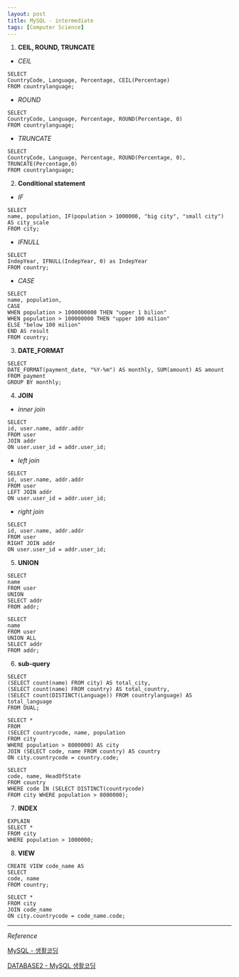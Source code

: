```yaml
---
layout: post
title: MySQL - intermediate
tags: [Computer Science]
---
```


1. **CEIL, ROUND, TRUNCATE**

- *CEIL*

```
SELECT
CountryCode, Language, Percentage, CEIL(Percentage)
FROM countrylanguage;
```

- *ROUND*

```
SELECT
CountryCode, Language, Percentage, ROUND(Percentage, 0)
FROM countrylanguage;
```

- *TRUNCATE*

```
SELECT
CountryCode, Language, Percentage, ROUND(Percentage, 0), TRUNCATE(Percentage,0)
FROM countrylanguage;
```


2. **Conditional statement**

- *IF*

```
SELECT
name, population, IF(population > 1000000, "big city", "small city") AS city_scale
FROM city;
```

- *IFNULL*

```
SELECT
IndepYear, IFNULL(IndepYear, 0) as IndepYear
FROM country;
```

- *CASE*

```
SELECT
name, population,
CASE
WHEN population > 1000000000 THEN "upper 1 bilion"
WHEN population > 100000000 THEN "upper 100 milion"
ELSE "below 100 milion"
END AS result
FROM country;
```


3. **DATE_FORMAT**

```
SELECT
DATE_FORMAT(payment_date, "%Y-%m") AS monthly, SUM(amount) AS amount
FROM payment
GROUP BY monthly;
```

4. **JOIN**

- *inner join*

```
SELECT
id, user.name, addr.addr
FROM user
JOIN addr
ON user.user_id = addr.user_id;
```

- *left join*

```
SELECT
id, user.name, addr.addr
FROM user
LEFT JOIN addr
ON user.user_id = addr.user_id;
```

- *right join*

```
SELECT
id, user.name, addr.addr
FROM user
RIGHT JOIN addr
ON user.user_id = addr.user_id;
```

5. **UNION**

```
SELECT
name
FROM user
UNION
SELECT addr
FROM addr;
```

```
SELECT
name
FROM user
UNION ALL
SELECT addr
FROM addr;
```

6. **sub-query**

```
SELECT
(SELECT count(name) FROM city) AS total_city,
(SELECT count(name) FROM country) AS total_country,
(SELECT count(DISTINCT(Language)) FROM countrylanguage) AS total_language
FROM DUAL;
```

```
SELECT *
FROM
(SELECT countrycode, name, population
FROM city
WHERE population > 8000000) AS city
JOIN (SELECT code, name FROM country) AS country
ON city.countrycode = country.code;
```


```
SELECT
code, name, HeadOfState
FROM country
WHERE code IN (SELECT DISTINCT(countrycode)
FROM city WHERE population > 8000000);
```

7. **INDEX**

```
EXPLAIN
SELECT *
FROM city
WHERE population > 1000000;
```

8. **VIEW**

```
CREATE VIEW code_name AS
SELECT
code, name
FROM country;
```

```
SELECT *
FROM city
JOIN code_name
ON city.countrycode = code_name.code;
```



***

*Reference*


[MySQL - 생활코딩](https://opentutorials.org/course/195)

[DATABASE2 - MySQL 생활코딩](https://opentutorials.org/course/3161)
